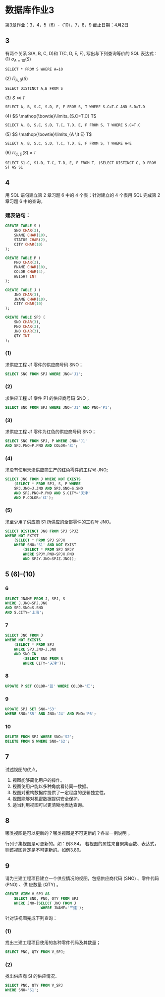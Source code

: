 # 数据库作业3
第3章作业：3，4，5（6）-（10），7，8，9
截止日期：4月2日

## 3
有两个关系 S(A, B, C, D)和 T(C, D, E, F), 写出与下列查询等价的 SQL 表达式： 
(1) $\sigma_{A=10}(S)$

`SELECT * FROM S WHERE A=10`

(2) $\Pi_{A,B}(S)$

`SELECT DISTINCT A,B FROM S`

(3) $S \bowtie T$

`SELECT A, B, S.C, S.D, E, F FROM S, T WHERE S.C=T.C AND S.D=T.D`

(4) $S \mathop{\bowtie}\limits_{S.C=T.C} T$

`SELECT A, B, S.C, S.D, T.C, T.D, E, F FROM S, T WHERE S.C=T.C`

(5) $S \mathop{\bowtie}\limits_{A \lt E} T$

`SELECT A, B, S.C, S.D, T.C, T.D, E, F FROM S, T WHERE A<E`

(6) $\Pi_{C,D}(S)\times T$

`SELECT S1.C, S1.D, T.C, T.D, E, F FROM T, (SELECT DISTINCT C, D FROM S) AS S1`


## 4
用 SQL 语句建立第 2 章习题 6 中的 4 个表；针对建立的 4 个表用 SQL 完成第 2 章习题 6 中的查询。 

### 建表语句：

```sql
CREATE TABLE S (
    SNO CHAR(3),
    SNAME CHAR(10),
    STATUS CHAR(2),
    CITY CHAR(10)
);

CREATE TABLE P (
    PNO CHAR(3),
    PNAME CHAR(10),
    COLOR CHAR(4),
    WEIGHT INT
);

CREATE TABLE J (
    JNO CHAR(3),
    JNAME CHAR(10),
    CITY CHAR(10)
);

CREATE TABLE SPJ (
    SNO CHAR(3),
    PNO CHAR(3),
    JNO CHAR(3),
    QTY INT
);

```

### (1) 
求供应工程 J1 零件的供应商号码 SNO；

```sql
SELECT SNO FROM SPJ WHERE JNO='J1';
```

### (2) 
求供应工程 J1 零件 P1 的供应商号码 SNO；

```sql
SELECT SNO FROM SPJ WHERE JNO='J1' AND PNO='P1';
```

### (3) 
求供应工程 J1 零件为红色的供应商号码 SNO；

```sql
SELECT SNO FROM SPJ, P WHERE JNO='J1' 
AND SPJ.PNO=P.PNO AND COLOR='红';
```

### (4) 
求没有使用天津供应商生产的红色零件的工程号 JNO; 

```sql
SELECT JNO FROM J WHERE NOT EXISTS
    (SELECT * FROM SPJ, S, P WHERE
    SPJ.JNO=J.JNO AND SPJ.SNO=S.SNO
    AND SPJ.PNO=P.PNO AND S.CITY='天津'
    AND P.COLOR='红');
```

### (5) 
求至少用了供应商 S1 所供应的全部零件的工程号 JNO。 

```sql
SELECT DISTINCT JNO FROM SPJ SPJZ
WHERE NOT EXIST
    (SELECT * FROM SPJ SPJX
    WHERE SNO='S1' AND NOT EXIST
        (SELECT * FROM SPJ SPJY
        WHERE SPJY.PNO=SPJX.PNO
        AND SPJY.JNO=SPJZ.JNO));
```

## 5 (6)-(10)
### 6

```sql
SELECT JNAME FROM J, SPJ, S
WHERE J.JNO=SPJ.JNO
AND SPJ.SNO=S.SNO
AND S.CITY='上海';
```

### 7

```sql
SELECT JNO FROM J
WHERE NOT EXISTS
    (SELECT * FROM SPJ
    WHERE SPJ.JNO=J.JNO
    AND SNO IN
        (SELECT SNO FROM S
        WHERE CITY='天津'));
```

### 8

```sql
UPDATE P SET COLOR='蓝' WHERE COLOR='红';
```

### 9

```sql
UPDATE SPJ SET SNO='S3'
WHERE SNO='S5' AND JNO='J4' AND PNO='P6';
```

### 10

```sql
DELETE FROM SPJ WHERE SNO='S2';
DELETE FROM S WHERE SNO='S2';
```

## 7
试述视图的优点。 

1. 视图能够简化用户的操作。
2. 视图使用户能以多种角度看待同一数据。
3. 视图对重构数据库提供了一定程度的逻辑独立性。
4. 视图能够对机密数据提供安全保护。
5. 适当利用视图可以更清晰地表达查询。

## 8
哪类视图是可以更新的？哪类视图是不可更新的？各举一例说明 。

行列子集视图是可更新的。如：例3.84。
若视图的属性来自聚集函数、表达式，则该视图肯定是不可更新的。如例3.89。

## 9
请为三建工程项目建立一个供应情况的视图，包括供应商代码 (SNO) 、零件代码 (PNO) 、供
应数量 (QTY) 。

```sql
CREATE VIEW V_SPJ AS
    SELECT SNO, PNO, QTY FROM SPJ
    WHERE JNO=(SELECT JNO FROM J
                WHERE JNAME='三建');
```

针对该视图完成下列查询：
### (1) 
找出三建工程项目使用的各种零件代码及其数量；

```sql
SELECT PNO, QTY FROM V_SPJ;
```

### (2) 
找出供应商 SI 的供应情况．

```sql
SELECT PNO, QTY FROM V_SPJ 
WHERE SNO='S1';
```